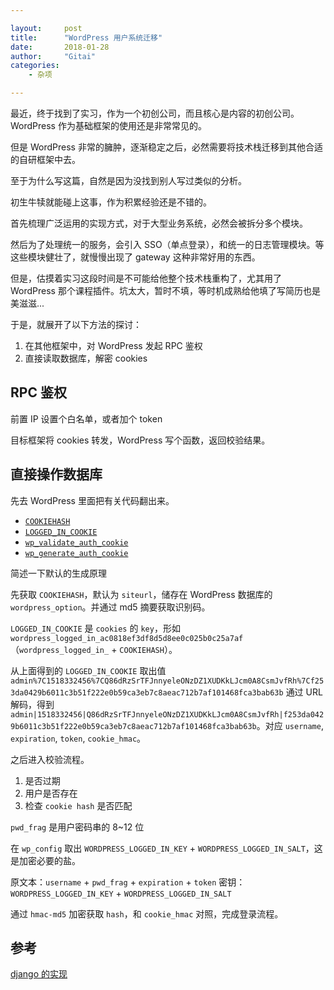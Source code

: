 ```yaml
---

layout:     post
title:      "WordPress 用户系统迁移"
date:       2018-01-28
author:     "Gitai"
categories:
    - 杂项

---
```


最近，终于找到了实习，作为一个初创公司，而且核心是内容的初创公司。WordPress 作为基础框架的使用还是非常常见的。

但是 WordPress 非常的臃肿，逐渐稳定之后，必然需要将技术栈迁移到其他合适的自研框架中去。

至于为什么写这篇，自然是因为没找到别人写过类似的分析。

初生牛犊就能碰上这事，作为积累经验还是不错的。

<!-- more -->

首先梳理广泛运用的实现方式，对于大型业务系统，必然会被拆分多个模块。

然后为了处理统一的服务，会引入 SSO（单点登录），和统一的日志管理模块。等这些模块健壮了，就慢慢出现了 gateway 这种非常好用的东西。

但是，估摸着实习这段时间是不可能给他整个技术栈重构了，尤其用了 WordPress 那个课程插件。坑太大，暂时不填，等时机成熟给他填了写简历也是美滋滋...

于是，就展开了以下方法的探讨：

1. 在其他框架中，对 WordPress 发起 RPC 鉴权
2. 直接读取数据库，解密 cookies

## RPC 鉴权

前置 IP 设置个白名单，或者加个 token

目标框架将 cookies 转发，WordPress 写个函数，返回校验结果。

## 直接操作数据库

先去 WordPress 里面把有关代码翻出来。

* [`COOKIEHASH`](https://github.com/WordPress/WordPress/blob/master/wp-includes/default-constants.php#L220)
* [`LOGGED_IN_COOKIE`](https://github.com/WordPress/WordPress/blob/master/wp-includes/default-constants.php#L261)
* [`wp_validate_auth_cookie`](https://github.com/WordPress/WordPress/blob/master/wp-includes/pluggable.php#L602) 
* [`wp_generate_auth_cookie`](https://github.com/WordPress/WordPress/blob/master/wp-includes/pluggable.php#L712)

简述一下默认的生成原理

先获取 `COOKIEHASH`，默认为 `siteurl`，储存在 WordPress 数据库的 `wordpress_option`。并通过 md5 摘要获取识别码。

`LOGGED_IN_COOKIE` 是 `cookies` 的 `key`，形如 `wordpress_logged_in_ac0818ef3df8d5d8ee0c025b0c25a7af`（`wordpress_logged_in_` + `COOKIEHASH`）。

从上面得到的 `LOGGED_IN_COOKIE` 取出值 `admin%7C1518332456%7CQ86dRzSrTFJnnyeleONzDZ1XUDKkLJcm0A8CsmJvfRh%7Cf253da0429b6011c3b51f222e0b59ca3eb7c8aeac712b7af101468fca3bab63b` 通过 URL 解码，得到 `admin|1518332456|Q86dRzSrTFJnnyeleONzDZ1XUDKkLJcm0A8CsmJvfRh|f253da0429b6011c3b51f222e0b59ca3eb7c8aeac712b7af101468fca3bab63b`。对应 `username`, `expiration`, `token`, `cookie_hmac`。

之后进入校验流程。

1. 是否过期
2. 用户是否存在
3. 检查 `cookie hash` 是否匹配

`pwd_frag` 是用户密码串的 8~12 位

在 `wp_config` 取出 `WORDPRESS_LOGGED_IN_KEY` + `WORDPRESS_LOGGED_IN_SALT`，这是加密必要的盐。

原文本：`username` + `pwd_frag` + `expiration` + `token`
密钥：`WORDPRESS_LOGGED_IN_KEY` + `WORDPRESS_LOGGED_IN_SALT`

通过 `hmac-md5` 加密获取 `hash`，和 `cookie_hmac` 对照，完成登录流程。

## 参考

[django 的实现](https://github.com/ScilCoop/django-wordpress-auth-lite)
